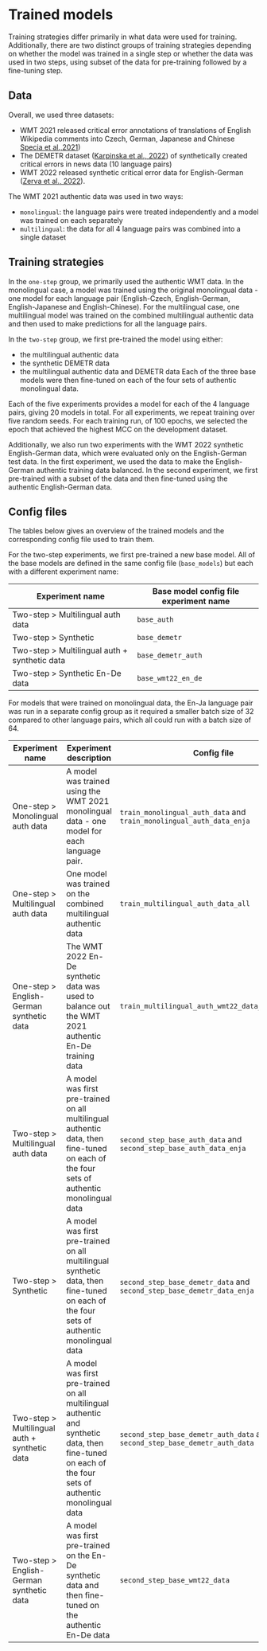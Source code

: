 # Trained models

Training strategies differ primarily in what data were used for training. Additionally, there are two distinct groups of training strategies depending on whether the model was trained in a single step or whether the data was used in two steps, using subset of the data for pre-training followed by a fine-tuning step.

## Data

Overall, we used three datasets:
- WMT 2021 released critical error annotations of translations of English Wikipedia comments into Czech, German, Japanese and Chinese [Specia et al.,2021](https://aclanthology.org/2021.wmt-1.71/))
- The DEMETR dataset ([Karpinska et al., 2022](https://doi.org/10.18653/v1/2022.emnlp-main.649)) of synthetically created critical errors in news data (10 language pairs)
- WMT 2022 released synthetic critical error data for English-German ([Zerva et al., 2022](https://aclanthology.org/2022.wmt-1.3/)).

The WMT 2021 authentic data was used in two ways:
- `monolingual`: the language pairs were treated independently and a model was trained on each separately
- `multilingual`: the data for all 4 language pairs was combined into a single dataset

## Training strategies

In the `one-step` group, we primarily used the authentic WMT data. In the monolingual case, a model was
trained using the original monolingual data - one model for each language pair (English-Czech, English-German, English-Japanese and English-Chinese). For the multilingual case,
one multilingual model was trained on the combined multilingual authentic data and then used to make
predictions for all the language pairs.

In the `two-step` group, we first pre-trained the model using either:
- the multilingual authentic data
- the synthetic DEMETR data
- the multilingual authentic data and DEMETR data
Each of the three base models were then fine-tuned on each of the four sets of authentic monolingual data.

Each of the five experiments provides a model for each of the 4 language pairs, giving 20 models in total. For all experiments, we repeat training over five random seeds. For each training run, of 100 epochs, we selected the epoch that achieved the highest MCC on the development dataset.

Additionally, we also run two experiments with the WMT 2022 synthetic English-German data, which were evaluated only on the English-German test data. In the first experiment, we used the data to make the English-German authentic training data balanced. In the second experiment, we first pre-trained with a subset of the data and then fine-tuned using the authentic English-German data.

## Config files

The tables below gives an overview of the trained models and the corresponding config file used to train them.

For the two-step experiments, we first pre-trained a new base model. All of the base models are defined in the same config file (`base_models`) but each with a different experiment name:

| Experiment name | Base model config file experiment name |
|----------------------------|-----------------------------|
| Two-step > Multilingual auth data | `base_auth` |
| Two-step > Synthetic | `base_demetr` |
| Two-step > Multilingual auth + synthetic data | `base_demetr_auth` |
| Two-step > Synthetic En-De data | `base_wmt22_en_de`|

For models that were trained on monolingual data, the En-Ja language pair was run in a separate config group as it required a smaller batch size of 32 compared to other language pairs, which all could run with a batch size of 64.

|Experiment name |Experiment description|Config file|
|-------------------------|----------------------|-----------|
|One-step > Monolingual auth data|A model was trained using the WMT 2021 monolingual data - one model for each language pair.|`train_monolingual_auth_data` and <br>`train_monolingual_auth_data_enja`|
|One-step > Multilingual auth data|One model was trained on the combined multilingual authentic data|`train_multilingual_auth_data_all`|
| One-step > English-German synthetic data | The WMT 2022 En-De synthetic data was used to balance out the WMT 2021 authentic En-De training data | `train_multilingual_auth_wmt22_data_single.yaml` |
|Two-step > Multilingual auth data|A model was first pre-trained on all multilingual authentic data, then fine-tuned on each of the four sets of authentic monolingual data|`second_step_base_auth_data` and `second_step_base_auth_data_enja`|
|Two-step > Synthetic| A model was first pre-trained on all multilingual synthetic data, then fine-tuned on each of the four sets of authentic monolingual data|`second_step_base_demetr_data` and `second_step_base_demetr_data_enja`|
|Two-step > Multilingual auth + synthetic data|A model was first pre-trained on all multilingual authentic and synthetic data, then fine-tuned on each of the four sets of authentic monolingual data|`second_step_base_demetr_auth_data` and `second_step_base_demetr_auth_data`|
| Two-step > English-German synthetic data | A model was first pre-trained on the En-De synthetic data and then fine-tuned on the authentic En-De data | `second_step_base_wmt22_data` |
